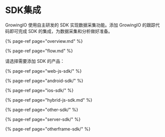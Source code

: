 # SDK集成

GrowingIO 使用自主研发的 SDK 实现数据采集功能。添加 GrowingIO 的跟踪代码即可完成 SDK 的集成，为数据采集和分析做好准备。

{% page-ref page="overview.md" %}

{% page-ref page="flow.md" %}

请选择需要添加 SDK 的产品：

{% page-ref page="web-js-sdk/" %}

{% page-ref page="android-sdk/" %}

{% page-ref page="ios-sdk/" %}

{% page-ref page="hybrid-js-sdk.md" %}

{% page-ref page="other-sdk/" %}

{% page-ref page="server-sdk/" %}

{% page-ref page="otherframe-sdk/" %}

